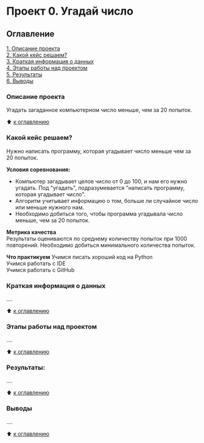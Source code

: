 # Проект 0. Угадай число

## Оглавление
[1. Описание проекта](https://github.com/ElenaDvoretskaya/sf_data_science/blob/main/project_0/readme.md#Описание-проекта)   
[2. Какой кейс решаем?](https://github.com/ElenaDvoretskaya/sf_data_science/blob/main/project_0/readme.md#Какой-кейс-решаем)    
[3. Краткая информация о данных](https://github.com/ElenaDvoretskaya/sf_data_science/blob/main/project_0/readme.md#Краткая-информация-о-данных)      
[4. Этапы работы над проектом](https://github.com/ElenaDvoretskaya/sf_data_science/blob/main/project_0/readme.md#Этапы-работы-над-проектом)      
[5. Результаты](https://github.com/ElenaDvoretskaya/sf_data_science/blob/main/project_0/readme.md#Результаты)      
[6. Выводы](https://github.com/ElenaDvoretskaya/sf_data_science/blob/main/project_0/readme.md#Выводы)    

### Описание проекта
Угадать загаданное компьютерном число меньше, чем за 20 попыток.

:arrow_up: [к оглавлению](https://github.com/ElenaDvoretskaya/sf_data_science/blob/main/project_0/readme.md#Оглавление)

### Какой кейс решаем?
Нужно написать программу, которая угадывает число меньше чем за 20 попыток.

**Условия соревнования:**
- Компьютер загадывает целое число от 0 до 100, и нам его нужно угадать. Под "угадать", подразумевается "написать программу, которая угадывает число".
- Алгоритм учитывает информацию о том, больше ли случайное число или меньше нужного нам.
- Необходимо добиться того, чтобы программа угадывала число меньше, чем за 20 попыток.

**Метрика качества**  
Результаты оцениваются по среднему количеству попыток при 1000 повторений. Необходимо добиться минимального количества попыток.

**Что практикуем**
Учимся писать хороший код на Python  
Учимся работать с IDE  
Учимся работать с GitHub  

### Краткая информация о данных
....

:arrow_up: [к оглавлению](https://github.com/ElenaDvoretskaya/sf_data_science/blob/main/project_0/readme.md#Оглавление)

### Этапы работы над проектом
....

:arrow_up: [к оглавлению](https://github.com/ElenaDvoretskaya/sf_data_science/blob/main/project_0/readme.md#Оглавление)

### Результаты:
....

:arrow_up: [к оглавлению](https://github.com/ElenaDvoretskaya/sf_data_science/blob/main/project_0/readme.md#Оглавление)

### Выводы
....

:arrow_up: [к оглавлению](https://github.com/ElenaDvoretskaya/sf_data_science/blob/main/project_0/readme.md#Оглавление)